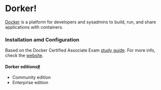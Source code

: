 # Dorker!
[Docker](https://docs.docker.com/get-started) is a platform for developers and sysadmins to build, run, and share applications with containers.




### Installation amd Configuration
Based on the Docker Certified Associate Exam [study guide](https://docker.cdn.prismic.io/docker/4a619747-6889-48cd-8420-60f24a6a13ac_DCA_study+Guide_v1.3.pdf). For more info, check the [website](https://success.docker.com/certification).


#### Dorker editions[#](https://docs.docker.com/get-docker/)
- Community edition 
- Enterprise edition 



